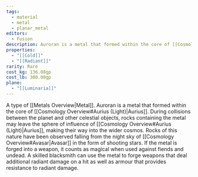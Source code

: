 ```yaml
---
tags:
  - material
  - metal
  - planar_metal
editors:
  - Fusion
description: Auroran is a metal that formed within the core of [[Cosmology Overview#Aurius (Light)|Aurius]]. During collisions between the planet and other celestial objects, rocks containing the metal may leave the sphere of influence of [[Cosmology Overview#Aurius (Light)|Aurius]], making their way into the wider cosmos. Rocks of this nature have been observed falling from the night sky of [[Cosmology Overview#Avasar|Avasar]] in the form of shooting stars. If the metal is forged into a weapon, it counts as magical when used against fiends and undead. A skilled blacksmith can use the metal to forge weapons that deal additional radiant damage on a hit as well as armor that provides resistance to radiant damage.
properties:
  - "[[Cold]]"
  - "[[Radiant]]"
rarity: Rare
cost_kg: 136.08gp
cost_lb: 300.00gp
plane:
  - "[[Luminaria]]"
---
```

A type of [[Metals Overview|Metal]]. Auroran is a metal that formed within the core of [[Cosmology Overview#Aurius (Light)|Aurius]]. During collisions between the planet and other celestial objects, rocks containing the metal may leave the sphere of influence of [[Cosmology Overview#Aurius (Light)|Aurius]], making their way into the wider cosmos. Rocks of this nature have been observed falling from the night sky of [[Cosmology Overview#Avasar|Avasar]] in the form of shooting stars. If the metal is forged into a weapon, it counts as magical when used against fiends and undead. A skilled blacksmith can use the metal to forge weapons that deal additional radiant damage on a hit as well as armour that provides resistance to radiant damage.
